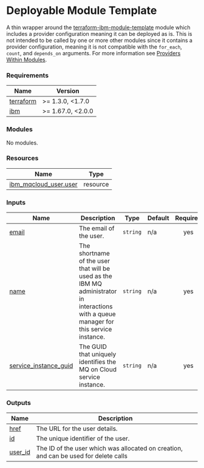<!-- Update the title -->
# Deployable Module Template

<!-- Update the below text with the name of the module  -->

A thin wrapper around the [terraform-ibm-module-template](../../) module which includes a provider configuration meaning it can be deployed as is.
This is not intended to be called by one or more other modules since it contains a provider configuration, meaning it is not compatible with the `for_each`, `count`, and `depends_on` arguments. For more information see [Providers Within Modules](https://developer.hashicorp.com/terraform/language/modules/develop/providers).

<!-- The following content is automatically populated by the pre-commit hook -->
<!-- BEGINNING OF PRE-COMMIT-TERRAFORM DOCS HOOK -->
### Requirements

| Name | Version |
|------|---------|
| <a name="requirement_terraform"></a> [terraform](#requirement\_terraform) | >= 1.3.0, <1.7.0 |
| <a name="requirement_ibm"></a> [ibm](#requirement\_ibm) | >= 1.67.0, <2.0.0 |

### Modules

No modules.

### Resources

| Name | Type |
|------|------|
| [ibm_mqcloud_user.user](https://registry.terraform.io/providers/ibm-cloud/ibm/latest/docs/resources/mqcloud_user) | resource |

### Inputs

| Name | Description | Type | Default | Required |
|------|-------------|------|---------|:--------:|
| <a name="input_email"></a> [email](#input\_email) | The email of the user. | `string` | n/a | yes |
| <a name="input_name"></a> [name](#input\_name) | The shortname of the user that will be used as the IBM MQ administrator in interactions with a queue manager for this service instance. | `string` | n/a | yes |
| <a name="input_service_instance_guid"></a> [service\_instance\_guid](#input\_service\_instance\_guid) | The GUID that uniquely identifies the MQ on Cloud service instance. | `string` | n/a | yes |

### Outputs

| Name | Description |
|------|-------------|
| <a name="output_href"></a> [href](#output\_href) | The URL for the user details. |
| <a name="output_id"></a> [id](#output\_id) | The unique identifier of the user. |
| <a name="output_user_id"></a> [user\_id](#output\_user\_id) | The ID of the user which was allocated on creation, and can be used for delete calls |
<!-- END OF PRE-COMMIT-TERRAFORM DOCS HOOK -->
